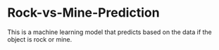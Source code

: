 # Rock-vs-Mine-Prediction
This is a machine learning model that predicts based on the data if the object is rock or mine.
